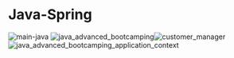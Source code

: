 # Java-Spring
![main-java](https://user-images.githubusercontent.com/77650437/180895651-7a4965ac-9bd4-4eb9-8139-3716ada0c6bd.PNG)
![java_advanced_bootcamping](https://user-images.githubusercontent.com/77650437/180895514-16e9b2c3-1ca7-46d1-abb3-9bdc6702e4e3.PNG)![customer_manager](https://user-images.githubusercontent.com/77650437/180895883-935ae647-0f83-4cbf-b4ab-0245b230a39b.PNG)
![java_advanced_bootcamping_application_context](https://user-images.githubusercontent.com/77650437/180895603-d9a207b5-ab9d-42f2-9310-b0ccd27d0fea.PNG)
